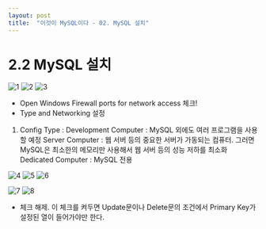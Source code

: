 ```yaml
---
layout: post
title:  "이것이 MySQL이다 - 02. MySQL 설치"
---
```


# 2.2 MySQL 설치
![1](https://user-images.githubusercontent.com/86064022/124289727-987afa00-db8d-11eb-8f60-6e0a8fda01cb.PNG)
![2](https://user-images.githubusercontent.com/86064022/124289807-afb9e780-db8d-11eb-919e-f828848bc82b.PNG)
![3](https://user-images.githubusercontent.com/86064022/124289865-be080380-db8d-11eb-9b62-3baf2fe26918.PNG)
- Open Windows Firewall ports for network access 체크!
- Type and Networking 설정
1) Config Type :
Development Computer : MySQL 외에도 여러 프로그램을 사용할 예정
Server Computer : 웹 서버 등의 중요한 서버가 가동되는 컴퓨터. 그러면 MySQL은 최소한의 메모리만 사용해서 웹 서버 등의 성능 저하를 최소화
Dedicated Computer : MySQL 전용

![4](https://user-images.githubusercontent.com/86064022/124290434-6322dc00-db8e-11eb-8774-1352740601de.PNG)
![5](https://user-images.githubusercontent.com/86064022/124290452-66b66300-db8e-11eb-9090-b2a6257cd812.PNG)
![6](https://user-images.githubusercontent.com/86064022/124290512-77ff6f80-db8e-11eb-94a7-01afdca115d7.PNG)

![7](https://user-images.githubusercontent.com/86064022/124291921-0b857000-db90-11eb-920c-8b878741b61a.png)
![8](https://user-images.githubusercontent.com/86064022/124292226-4d161b00-db90-11eb-8c0b-d00181c722fc.PNG)
- <Safe Updates> 체크 해제. 이 체크를 켜두면 Update문이나 Delete문의 조건에서 Primary Key가 설정된 열이 들어가야만 한다.

